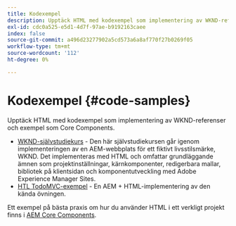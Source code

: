 ```yaml
---
title: Kodexempel
description: Upptäck HTML med kodexempel som implementering av WKND-referenser och exempel som Core Components.
exl-id: cdc0a525-e5d1-4d7f-97ae-b9192163caee
index: false
source-git-commit: a496d23277902a5cd573a6a8af770f27b0269f05
workflow-type: tm+mt
source-wordcount: '112'
ht-degree: 0%

---
```



# Kodexempel {#code-samples}

Upptäck HTML med kodexempel som implementering av WKND-referenser och exempel som Core Components.

* [WKND-självstudiekurs](https://experienceleague.adobe.com/en/docs/experience-manager-learn/getting-started-wknd-tutorial-develop/overview) - Den här självstudiekursen går igenom implementeringen av en AEM-webbplats för ett fiktivt livsstilsmärke, WKND. Det implementeras med HTML och omfattar grundläggande ämnen som projektinställningar, kärnkomponenter, redigerbara mallar, bibliotek på klientsidan och komponentutveckling med Adobe Experience Manager Sites.
* [HTL TodoMVC-exempel](https://github.com/Adobe-Marketing-Cloud/aem-htl-sample-todomvc) - En AEM + HTML-implementering av den kända övningen.

Ett exempel på bästa praxis om hur du använder HTML i ett verkligt projekt finns i [AEM Core Components](https://experienceleague.adobe.com/en/docs/experience-manager-core-components/using/introduction).
